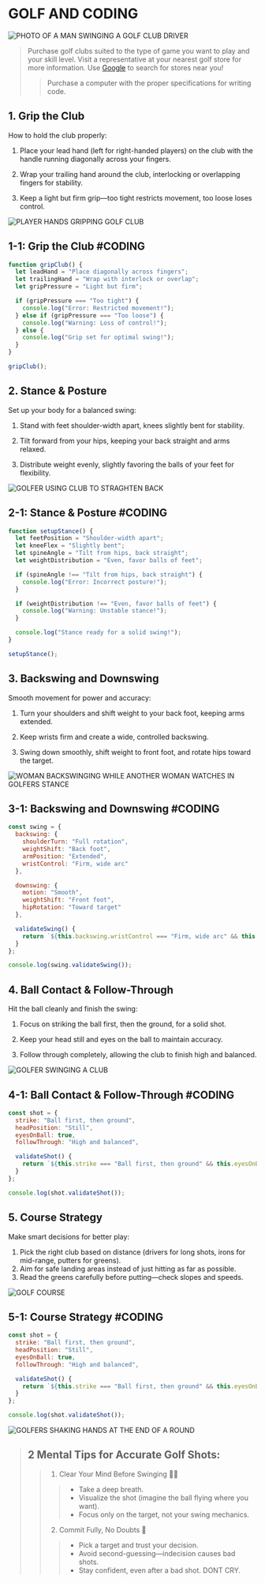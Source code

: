 # GOLF AND CODING

![PHOTO OF A MAN SWINGING A GOLF CLUB DRIVER](https://images.unsplash.com/photo-1535131749006-b7f58c99034b?q=80&w=2940&auto=format&fit=crop&ixlib=rb-4.0.3&ixid=M3wxMjA3fDB8MHxwaG90by1wYWdlfHx8fGVufDB8fHx8fA%3D%3D)

> Purchase golf clubs suited to the type of game you want to play and your skill level. Visit a representative at your nearest golf store for more information. Use [Google](www.google.com) to search for stores near you!
>> Purchase a computer with the proper specifications for writing code.


## 1. Grip the Club 
How to hold the club properly: 

1. Place your lead hand (left for right-handed players) on the club with the handle running diagonally across your fingers.

2. Wrap your trailing hand around the club, interlocking or overlapping fingers for stability.

3. Keep a light but firm grip—too tight restricts movement, too loose loses control.

![PLAYER HANDS GRIPPING GOLF CLUB](https://media.istockphoto.com/id/146026991/photo/the-golf-grip.jpg?s=1024x1024&w=is&k=20&c=Lhv8-aME2SKEEO7E21LcjnICIi5rs6ufAN4j7LPYacw=)

## 1-1: Grip the Club #CODING

``` Javascript
function gripClub() {  
  let leadHand = "Place diagonally across fingers";  
  let trailingHand = "Wrap with interlock or overlap";  
  let gripPressure = "Light but firm";  

  if (gripPressure === "Too tight") {  
    console.log("Error: Restricted movement!");  
  } else if (gripPressure === "Too loose") {  
    console.log("Warning: Loss of control!");  
  } else {  
    console.log("Grip set for optimal swing!");  
  }  
}  

gripClub();  
```


## 2. Stance & Posture
Set up your body for a balanced swing:

1. Stand with feet shoulder-width apart, knees slightly bent for stability.

2. Tilt forward from your hips, keeping your back straight and arms relaxed.

3. Distribute weight evenly, slightly favoring the balls of your feet for flexibility.

![GOLFER USING CLUB TO STRAGHTEN BACK](https://media.istockphoto.com/id/153721020/photo/a-male-golfer-with-a-green-shirt-stretching-with-a-club.jpg?s=1024x1024&w=is&k=20&c=ve-cwapTxu_sATHrf7qZxQ0jatSuxnjsnTat4X2QWCg=)


## 2-1: Stance & Posture #CODING
``` Javascript 
function setupStance() {  
  let feetPosition = "Shoulder-width apart";  
  let kneeFlex = "Slightly bent";  
  let spineAngle = "Tilt from hips, back straight";  
  let weightDistribution = "Even, favor balls of feet";  

  if (spineAngle !== "Tilt from hips, back straight") {  
    console.log("Error: Incorrect posture!");  
  }  

  if (weightDistribution !== "Even, favor balls of feet") {  
    console.log("Warning: Unstable stance!");  
  }  

  console.log("Stance ready for a solid swing!");  
}  

setupStance();  
```
## 3. Backswing and Downswing 
Smooth movement for power and accuracy:

1. Turn your shoulders and shift weight to your back foot, keeping arms extended.

2. Keep wrists firm and create a wide, controlled backswing.

3. Swing down smoothly, shift weight to front foot, and rotate hips toward the target.

![WOMAN BACKSWINGING WHILE ANOTHER WOMAN WATCHES IN GOLFERS STANCE](https://media.istockphoto.com/id/1160582115/photo/top-swing.jpg?s=1024x1024&w=is&k=20&c=XUaUbde7dpWbQQ5rAM_k7Mcnjd8KHmiaPApl52jpVco=)

## 3-1: Backswing and Downswing #CODING
``` Javascript
const swing = {  
  backswing: {  
    shoulderTurn: "Full rotation",  
    weightShift: "Back foot",  
    armPosition: "Extended",  
    wristControl: "Firm, wide arc"  
  },  

  downswing: {  
    motion: "Smooth",  
    weightShift: "Front foot",  
    hipRotation: "Toward target"  
  },  

  validateSwing() {  
    return `${this.backswing.wristControl === "Firm, wide arc" && this.downswing.motion === "Smooth" ? "Swing executed with power and precision!" : "Error: Check your swing!"}`;  
  }  
};  

console.log(swing.validateSwing());  
```
## 4. Ball Contact & Follow-Through
Hit the ball cleanly and finish the swing:

1. Focus on striking the ball first, then the ground, for a solid shot.

2. Keep your head still and eyes on the ball to maintain accuracy.

3. Follow through completely, allowing the club to finish high and balanced.

![GOLFER SWINGING A CLUB](https://media.istockphoto.com/id/471049106/photo/golf-swing-image-sequence.jpg?s=1024x1024&w=is&k=20&c=3wDfkQTa7u0Bq6aL5_Yk_DsIolEdMq3ERfYSXZ2ljTg=)


## 4-1: Ball Contact & Follow-Through #CODING

```Javascript 
const shot = {  
  strike: "Ball first, then ground",  
  headPosition: "Still",  
  eyesOnBall: true,  
  followThrough: "High and balanced",  

  validateShot() {  
    return `${this.strike === "Ball first, then ground" && this.eyesOnBall && this.followThrough === "High and balanced" ? "Shot executed with precision!" : "Error: Check your shot!"}`;  
  }  
};  

console.log(shot.validateShot());  
```

## 5. Course Strategy
Make smart decisions for better play:

1. Pick the right club based on distance (drivers for long shots, irons for mid-range, putters for greens).
2. Aim for safe landing areas instead of just hitting as far as possible.
3. Read the greens carefully before putting—check slopes and speeds.

![GOLF COURSE](https://media.istockphoto.com/id/176834848/photo/golf-green-and-tee-box-in-late-afternoon-sunlight.jpg?s=1024x1024&w=is&k=20&c=pq2IDEEzOaXACjceAoqyzPkr47ilbXQDJDHhtAXlbyc=)

## 5-1: Course Strategy #CODING

``` Javascript 
const shot = {  
  strike: "Ball first, then ground",  
  headPosition: "Still",  
  eyesOnBall: true,  
  followThrough: "High and balanced",  

  validateShot() {  
    return `${this.strike === "Ball first, then ground" && this.eyesOnBall && this.followThrough === "High and balanced" ? "Shot executed with precision!" : "Error: Check your shot!"}`;  
  }  
};  

console.log(shot.validateShot());  
```

![GOLFERS SHAKING HANDS AT THE END OF A ROUND](https://media.istockphoto.com/id/913478920/photo/congrats-on-a-good-game.jpg?s=1024x1024&w=is&k=20&c=f1sPxkK-_JOOmcZRtgCw0cczRwSk4-4CNDkYCr7Tbbk=)


> ## 2 Mental Tips for Accurate Golf Shots:
>> 1. Clear Your Mind Before Swinging 🧘‍♂️
>>> * Take a deep breath.
>>> * Visualize the shot (imagine the ball flying where you want).
>>> * Focus only on the target, not your swing mechanics.
>> 2. Commit Fully, No Doubts 🎯
>>> * Pick a target and trust your decision.
>>> * Avoid second-guessing—indecision causes bad shots.
>>> * Stay confident, even after a bad shot. DONT CRY. 